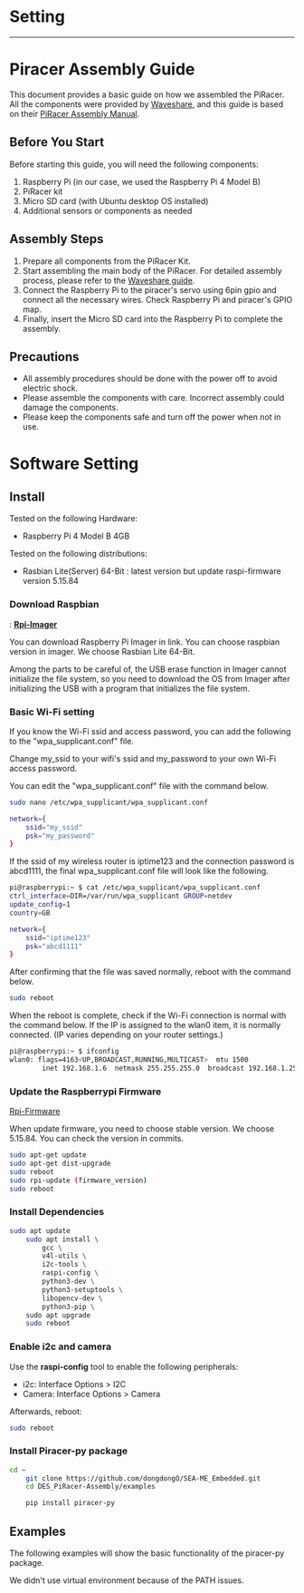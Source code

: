 # Setting

---

# Piracer Assembly Guide

This document provides a basic guide on how we assembled the PiRacer. All the components were provided by [Waveshare](https://www.waveshare.com/), and this guide is based on their [PiRacer Assembly Manual](https://www.waveshare.com/wiki/PiRacer_Assembly_Manual).

## Before You Start

Before starting this guide, you will need the following components:

1. Raspberry Pi (in our case, we used the Raspberry Pi 4 Model B)
2. PiRacer kit
3. Micro SD card (with Ubuntu desktop OS installed)
4. Additional sensors or components as needed

## Assembly Steps

1. Prepare all components from the PiRacer Kit.
2. Start assembling the main body of the PiRacer. For detailed assembly process, please refer to the [Waveshare guide](https://www.waveshare.com/wiki/PiRacer_Assembly_Manual).
3. Connect the Raspberry Pi to the piracer's servo using 6pin gpio and connect all the necessary wires. Check Raspberry Pi and piracer's GPIO map.
4. Finally, insert the Micro SD card into the Raspberry Pi to complete the assembly.

## Precautions

- All assembly procedures should be done with the power off to avoid electric shock.
- Please assemble the components with care. Incorrect assembly could damage the components.
- Please keep the components safe and turn off the power when not in use.

# **Software Setting**

## Install

Tested on the following Hardware:

- Raspberry Pi 4 Model B 4GB

Tested on the following distributions:

- Rasbian Lite(Server) 64-Bit : latest version but update raspi-firmware version 5.15.84

### Download Raspbian

: **[Rpi-Imager](https://www.raspberrypi.com/software/)**

You can download Raspberry Pi Imager in link. You can choose raspbian version in imager. We choose Rasbian Lite 64-Bit.

Among the parts to be careful of, the USB erase function in Imager cannot initialize the file system, so you need to download the OS from Imager after initializing the USB with a program that initializes the file system.

### Basic Wi-Fi setting

If you know the Wi-Fi ssid and access password, you can add the following to the "wpa_supplicant.conf" file.

Change my_ssid to your wifi's ssid and my_password to your own Wi-Fi access password.

You can edit the "wpa_supplicant.conf" file with the command below.

```bash
sudo nano /etc/wpa_supplicant/wpa_supplicant.conf
```

```bash
network={
	ssid="my_ssid"
	psk="my_password"
}
```

If the ssid of my wireless router is iptime123 and the connection password is abcd1111, the final wpa_supplicant.conf file will look like the following.

```bash
pi@raspberrypi:~ $ cat /etc/wpa_supplicant/wpa_supplicant.conf
ctrl_interface=DIR=/var/run/wpa_supplicant GROUP=netdev
update_config=1
country=GB

network={
	ssid="iptime123"
	psk="abcd1111"
}
```

After confirming that the file was saved normally, reboot with the command below.

```bash
sudo reboot
```

When the reboot is complete, check if the Wi-Fi connection is normal with the command below. If the IP is assigned to the wlan0 item, it is normally connected. (IP varies depending on your router settings.)

```bash
pi@raspberrypi:~ $ ifconfig
wlan0: flags=4163<UP,BROADCAST,RUNNING,MULTICAST>  mtu 1500
        inet 192.168.1.6  netmask 255.255.255.0  broadcast 192.168.1.255
```

### **Update the Raspberrypi Firmware**

[Rpi-Firmware](https://github.com/raspberrypi/rpi-firmware)

When update firmware, you need to choose stable version. We choose 5.15.84. You can check the version in commits.

```bash
sudo apt-get update
sudo apt-get dist-upgrade
sudo reboot
sudo rpi-update (firmware_version)
sudo reboot
```

### Install Dependencies

```bash
sudo apt update
    sudo apt install \
        gcc \
        v4l-utils \
        i2c-tools \
        raspi-config \
        python3-dev \
        python3-setuptools \
        libopencv-dev \
        python3-pip \
    sudo apt upgrade
    sudo reboot
```

### Enable i2c and camera

Use the **raspi-config** tool to enable the following peripherals:

- i2c: Interface Options > I2C
- Camera: Interface Options > Camera

Afterwards, reboot:

```bash
sudo reboot
```

### Install Piracer-py package

```bash
cd ~
    git clone https://github.com/dongdongO/SEA-ME_Embedded.git
    cd DES_PiRacer-Assembly/examples

    pip install piracer-py
```

## Examples

The following examples will show the basic functionality of the piracer-py package.

We didn't use virtual environment because of the PATH issues.
